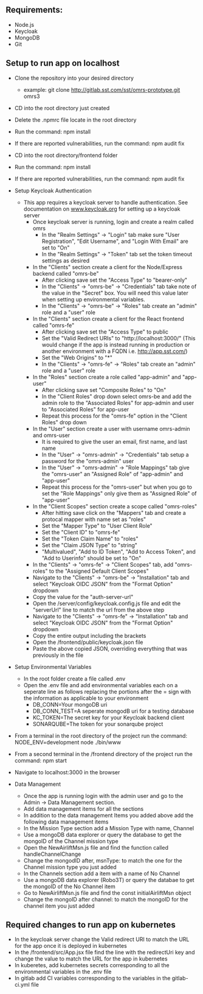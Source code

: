 <h2>Requirements:</h2>

- Node.js
- Keycloak
- MongoDB
- Git

<h2>Setup to run app on localhost</h2>

- Clone the repository into your desired directory
    - example: git clone http://gitlab.sst.com/sst/omrs-prototype.git omrs3
- CD into the root directory just created
- Delete the .npmrc file locate in the root directory
- Run the command: npm install
- If there are reported vulnerabilities, run the command: npm audit fix
- CD into the root directory/frontend folder
- Run the command: npm install
- If there are reported vulnerabilities, run the command: npm audit fix
- Setup Keycloak Authentication
    - This app requires a keycloak server to handle authentication. See documentation on www.keycloak.org for setting up a keycloak server
        - Once keycloak server is running, login and create a realm called omrs
            - In the "Realm Settings" -> "Login" tab make sure "User Registration", "Edit Username", and "Login With Email" are set to "On"
            - In the "Realm Settings" -> "Token" tab set the token timeout settings as desired
        - In the "Clients" section create a client for the Node/Express backend called "omrs-be"
            - After clicking save set the "Access Type" to "bearer-only"
            - In the "Clients" -> "omrs-be" -> "Credentials" tab take note of the value in the "Secret" box. You will need this value later when setting up environmental variables.
            - In the "Clients" -> "omrs-be" -> "Roles" tab create an "admin" role and a "user" role
        - In the "Clients" section create a client for the React frontend called "omrs-fe" 
            - After clicking save set the "Access Type" to public
            - Set the "Valid Redirect URIs" to "http://localhost:3000/" (This would change if the app is instead running in production or another environment with a FQDN i.e. http://app.sst.com/)
            - Set the "Web Origins" to "*"
            - In the "Clients" -> "omrs-fe" -> "Roles" tab create an "admin" role and a "user" role
        - In the "Roles" section create a role called "app-admin" and "app-user"
            - After clicking save set "Composite Roles" to "On"
            - In the "Client Roles" drop down select omrs-be and add the admin role to the "Associated Roles" for app-admin and user to "Associated Roles" for app-user 
            - Repeat this process for the "omrs-fe" option in the "Client Roles" drop down
        - In the "User" section create a user with username omrs-admin and omrs-user
            - It is required to give the user an email, first name, and last name
            - In the "User" -> "omrs-admin" -> "Credentials" tab setup a password for the "omrs-admin" user
            - In the "User" -> "omrs-admin" -> "Role Mappings" tab give the "omrs-user" an "Assigned Role" of "app-admin" and "app-user"
            - Repeat this process for the "omrs-user" but when you go to set the "Role Mappings" only give them as "Assigned Role" of "app-user"
        - In the "Client Scopes" section create a scope called "omrs-roles"
            - After hitting save click on the "Mappers" tab and create a protocal mapper with name set as "roles"
            - Set the "Mapper Type" to "User Client Role"
            - Set the "Client ID" to "omrs-fe"
            - Set the "Token Claim Name" to "roles"
            - Set the "Claim JSON Type" to "string"
            - "Multivalued", "Add to ID Token", "Add to Access Token", and "Add to Userinfo" should be set to "On"
        - In the "Clients" -> "omrs-fe" -> "Client Scopes" tab, add "omrs-roles" to the "Assigned Default Client Scopes"
        - Navigate to the "Clients" -> "omrs-be" -> "Installation" tab and select "Keycloak OIDC JSON" from the "Format Option" dropdown
        - Copy the value for the "auth-server-url"
        - Open the /server/config/keycloak.config.js file and edit the "serverUrl" line to match the url from the above step
        - Navigate to the "Clients" -> "omrs-fe" -> "Installation" tab and select "Keycloak OIDC JSON" from the "Format Option" dropdown
        - Copy the entire output including the brackets
        - Open the /frontend/public/keycloak.json file 
        - Paste the above copied JSON, overriding everything that was previously in the file
- Setup Environmental Variables
    - In the root folder create a file called .env
    - Open the .env file and add environmental variables each on a seperate line as follows replacing the portions after the = sign with the information as applicable to your environment
        - DB_CONN=Your mongoDB uri
        - DB_CONN_TEST=A seperate mongodB uri for a testing database
        - KC_TOKEN=The secret key for your Keycloak backend client
        - SONARQUBE=The token for your sonarqube project
- From a terminal in the root directory of the project run the command: NODE_ENV=development node ./bin/www
- From a second terminal in the /frontend directory of the project run the command: npm start
- Navigate to localhost:3000 in the browser

- Data Management
    - Once the app is running login with the admin user and go to the Admin -> Data Management section.
    - Add data management items for all the sections
    - In addition to the data management Items you added above add the following data management items
    - In the Mission Type section add a Mission Type with name, Channel
    - Use a mongoDB data explorer or query the database to get the mongoID of the Channel mission type
    - Open the NewAirliftMsn.js file and find the function called handleChannelChange
    - Change the mongodID after, msnType: to match the one for the Channel mission type you just added
    - In the Channels section add a item with a name of No Channel
    - Use a mongoDB data explorer (Robo3T) or query the databae to get the mongoID of the No Channel item
    - Go to NewAirliftMsn.js file and find the const initialAirliftMsn object
    - Change the mongoID after channel: to match the mongoID for the channel item you just added

<h2>Required changes to run app on kubernetes</h2>

- In the keycloak server change the Valid redirect URI to match the URL for the app once it is deployed in kubernetes
- In the /frontend/src/App.jsx file find the line with the redirectUri key and change the value to match the URL for the app in kubernetes
- In kuberetes, add kubernetes secrets corresponding to all the environmental variables in the .env file
- In gitlab add CI variables corresponding to the variables in the gitlab-ci.yml file





 
